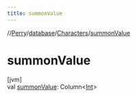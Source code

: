 ```yaml
---
title: summonValue
---
```

//[Perry](../../../index.html)/[database](../index.html)/[Characters](index.html)/[summonValue](summon-value.html)



# summonValue



[jvm]\
val [summonValue](summon-value.html): Column&lt;[Int](https://kotlinlang.org/api/latest/jvm/stdlib/kotlin/-int/index.html)&gt;





